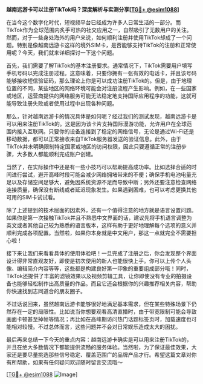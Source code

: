 **越南远游卡可以注册TikTok吗？深度解析与实测分享[[TG💪+ @esim1088](https://t.me/s/esim1088)]**

在当今这个数字化时代，短视频平台已经成为许多人日常生活的一部分。而TikTok作为全球范围内炙手可热的社交应用之一，自然吸引了无数用户的关注。然而，对于一些身处海外的用户来说，如何顺利注册并使用TikTok却成了一个问题。特别是像越南远游卡这样的境外SIM卡，是否能够支持TikTok的注册和正常使用呢？今天，我们就来详细探讨一下这个问题。

首先，我们需要了解TikTok的基本注册要求。通常情况下，TikTok需要用户填写手机号码以完成注册过程。这意味着，只要你拥有一张有效的电话卡，并且该号码能够接收短信验证码，那么理论上你是可以成功注册TikTok的。但是，由于地理位置的不同，某些地区的网络环境可能会对注册流程产生影响。例如，在一些国家或地区，运营商提供的网络服务可能无法稳定地支持国际应用程序的功能，这就可能导致注册失败或者使用过程中出现各种问题。

那么，针对越南远游卡的情况具体是如何呢？经过我们的测试发现，越南远游卡是可以用来注册TikTok的。这是因为该卡片支持国际漫游功能，允许用户在全球范围内接入互联网。只要你的设备连接到了稳定的网络信号，无论是通过Wi-Fi还是移动数据，都可以正常接收来自TikTok服务器发送的验证信息。此外，由于TikTok并未明确限制特定国家或地区的访问权限，因此只要遵循正常的注册步骤，大多数人都能顺利完成账户创建。

当然了，在实际操作中还是有一些小技巧可以帮助提高成功率。比如选择合适的时间进行尝试，避开高峰时段可能会减少网络拥堵带来的不便；确保手机电池电量充足以及存储空间足够大，避免因系统资源不足而导致中断；另外还要注意检查网络连接质量，确保没有断线或者延迟现象发生。如果遇到困难，也可以考虑更换其他可用的SIM卡试试看。

除了上述提到的技术层面的因素外，还有一个值得注意的地方就是语言设置问题。如果你是第一次接触TikTok并且不熟悉中文界面的话，建议先将手机语言调整为英文或者其他自己较为熟悉的语言版本，这样有助于更好地理解每个选项的意义并顺利完成各项配置。当然啦，如果你本身就是中文用户，那这一点就完全不需要担心啦！

接下来让我们来看看具体的使用体验吧！一旦完成了注册之后，你会发现整个界面设计得非常直观友好，即使是初次使用的新人也能很快上手。你可以上传个人头像、编辑简介内容等等，这些都是构建良好第一印象的重要组成部分哦！同时，TikTok还提供了丰富的滤镜效果以及视频剪辑工具，让你即使没有专业的拍摄设备也能够轻松制作出高质量的作品。而且它还会根据你的兴趣推荐相关内容，帮助你快速找到志同道合的朋友圈子。

不过话说回来，虽然越南远游卡能够很好地满足基本需求，但在某些特殊场景下仍然存在一定的局限性。比如说当你想要观看高清直播时，由于带宽限制可能会导致画面卡顿甚至掉帧等情况；再比如在高峰期访问热门话题标签页时，加载速度也可能相对较慢。不过总体而言，这些问题并不会对日常娱乐造成太大的困扰。

最后再来总结一下今天的重点内容：越南远游卡确实是可以用来注册TikTok的，并且在绝大多数情况下都能提供流畅的服务体验。当然啦，为了保证最佳效果，大家还是要尽量挑选那些信号稳定、覆盖范围广的品牌产品才行。希望这篇文章对你有所帮助，如果有任何疑问欢迎随时留言交流哦～

[[TG💪+ @esim1088](https://t.me/s/esim1088) ![Image](https://i.postimg.cc/4NQfJmqS/Snipaste-2025-05-13-00-14-12.png)]